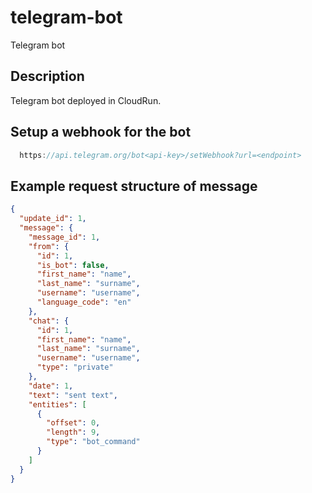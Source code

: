 # telegram-bot

Telegram bot

## Description

Telegram bot deployed in CloudRun.

## Setup a webhook for the bot

```js
  https://api.telegram.org/bot<api-key>/setWebhook?url=<endpoint>
```

## Example request structure of message

```json
{
  "update_id": 1,
  "message": {
    "message_id": 1,
    "from": {
      "id": 1,
      "is_bot": false,
      "first_name": "name",
      "last_name": "surname",
      "username": "username",
      "language_code": "en"
    },
    "chat": {
      "id": 1,
      "first_name": "name",
      "last_name": "surname",
      "username": "username",
      "type": "private"
    },
    "date": 1,
    "text": "sent text",
    "entities": [
      {
        "offset": 0,
        "length": 9,
        "type": "bot_command"
      }
    ]
  }
}
```